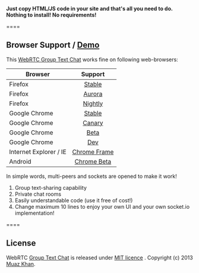 **Just copy HTML/JS code in your site and that's all you need to do. Nothing to install! No requirements!**

====
## Browser Support / [Demo](https://webrtc-experiment.appspot.com/chat-hangout/)

This [WebRTC Group Text Chat](https://webrtc-experiment.appspot.com/chat-hangout/) works fine on following web-browsers:

| Browser        | Support           |
| ------------- |:-------------:|
| Firefox | [Stable](http://www.mozilla.org/en-US/firefox/new/) |
| Firefox | [Aurora](http://www.mozilla.org/en-US/firefox/aurora/) |
| Firefox | [Nightly](http://nightly.mozilla.org/) |
| Google Chrome | [Stable](https://www.google.com/intl/en_uk/chrome/browser/) |
| Google Chrome | [Canary](https://www.google.com/intl/en/chrome/browser/canary.html) |
| Google Chrome | [Beta](https://www.google.com/intl/en/chrome/browser/beta.html) |
| Google Chrome | [Dev](https://www.google.com/intl/en/chrome/browser/index.html?extra=devchannel#eula) |
| Internet Explorer / IE | [Chrome Frame](http://www.google.com/chromeframe) |
| Android | [Chrome Beta](https://play.google.com/store/apps/details?id=com.chrome.beta) |

In simple words, multi-peers and sockets are opened to make it work!

1. Group text-sharing capability
2. Private chat rooms
3. Easily understandable code (use it free of cost!)
4. Change maximum 10 lines to enjoy your own UI and your own socket.io implementation!

====
## License

WebRTC [Group Text Chat](https://webrtc-experiment.appspot.com/chat-hangout/) is released under [MIT licence](https://webrtc-experiment.appspot.com/licence/) . Copyright (c) 2013 [Muaz Khan](https://plus.google.com/100325991024054712503).
